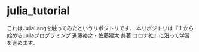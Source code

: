 # julia_tutorial

これはJuliaLangを触ってみたというリポジトリです．
本リポジトリは『１から始めるJuliaプログラミング 進藤裕之・佐藤建太 共著 コロナ社』に沿って学習を進めます．
